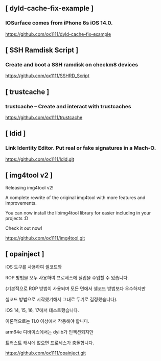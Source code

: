 

## [ dyld-cache-fix-example ]
### IOSurface comes from iPhone 6s iOS 14.0.

https://github.com/ox1111/dyld-cache-fix-example

## [ SSH Ramdisk Script ]
### Create and boot a SSH ramdisk on checkm8 devices

https://github.com/ox1111/SSHRD_Script


## [ trustcache ]
###      trustcache – Create and interact with trustcaches
https://github.com/ox1111/trustcache

## [ ldid ]
###   Link Identity Editor. Put real or fake signatures in a Mach-O.

https://github.com/ox1111/ldid.git

## [ img4tool v2 ]

Releasing img4tool v2!

A complete rewrite of the original img4tool with more features and improvements.

You can now install the libimg4tool library for easier including in your projects :D

Check it out now!

https://github.com/ox1111/img4tool.git


## [ opainject ]
iOS 도구를 사용하여 셸코드와 

ROP 방법을 모두 사용하여 프로세스에 딜립을 주입할 수 있습니다. 

(기본적으로 ROP 방법이 사용되며 모든 면에서 셸코드 방법보다 우수하지만 

셸코드 방법으로 시작했기해서  그대로 두기로 결정했습니다).

iOS 14, 15, 16, 17에서 테스트했습니다. 

이론적으로는 11.0 이상에서 작동해야 합니다. 

arm64e 디바이스에서는 dylib가 인젝션되지만 

트러스트 캐시에 없으면 프로세스가 충돌합니다.


https://github.com/ox1111/opainject.git
